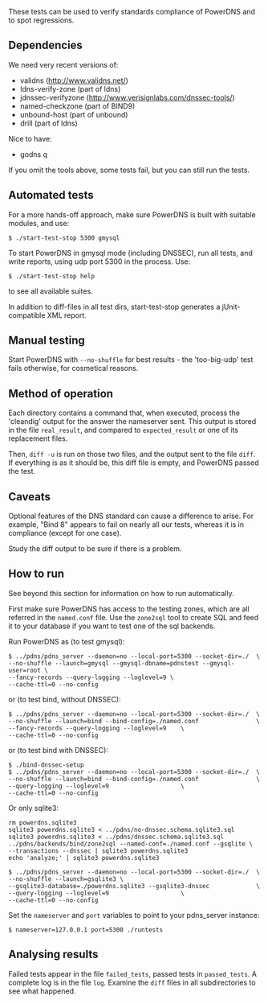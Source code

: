 These tests can be used to verify standards compliance of PowerDNS and to
spot regressions.

Dependencies
------------
We need very recent versions of:

 * validns (http://www.validns.net/)
 * ldns-verify-zone (part of ldns)
 * jdnssec-verifyzone (http://www.verisignlabs.com/dnssec-tools/)
 * named-checkzone (part of BIND9)
 * unbound-host (part of unbound)
 * drill (part of ldns)

Nice to have:
 * godns q

If you omit the tools above, some tests fail, but you can still run the
tests. 

Automated tests
---------------

For a more hands-off approach, make sure PowerDNS is built with suitable
modules, and use:

```
$ ./start-test-stop 5300 gmysql
```

To start PowerDNS in gmysql mode (including DNSSEC), run all tests, and
write reports, using udp port 5300 in the process. Use:

```
$ ./start-test-stop help
```

to see all available suites.

In addition to diff-files in all test dirs, start-test-stop generates a jUnit-
compatible XML report.

Manual testing
--------------

Start PowerDNS with `--no-shuffle` for best results - the 'too-big-udp' test
fails otherwise, for cosmetical reasons.

Method of operation
-------------------

Each directory contains a command that, when executed, process the 'cleandig'
output for the answer the nameserver sent. This output is stored in the file
`real_result`, and compared to `expected_result` or one of its replacement
files.

Then, `diff -u` is run on those two files, and the output sent to the file
`diff`. If everything is as it should be, this diff file is empty, and
PowerDNS passed the test.

Caveats
-------

Optional features of the DNS standard can cause a difference to arise. For
example, "Bind 8" appears to fail on nearly all our tests, whereas it is in
compliance (except for one case).

Study the diff output to be sure if there is a problem.

How to run
----------

See beyond this section for information on how to run automatically.

First make sure PowerDNS has access to the testing zones, which are all
referred in the `named.conf` file. Use the `zone2sql` tool to create SQL and
feed it to your database if you want to test one of the sql backends.

Run PowerDNS as (to test gmysql):

```
$ ../pdns/pdns_server --daemon=no --local-port=5300 --socket-dir=./  \
--no-shuffle --launch=gmysql --gmysql-dbname=pdnstest --gmysql-user=root \
--fancy-records --query-logging --loglevel=9 \
--cache-ttl=0 --no-config
```

or (to test bind, without DNSSEC):
```
$ ../pdns/pdns_server --daemon=no --local-port=5300 --socket-dir=./  \
--no-shuffle --launch=bind --bind-config=./named.conf                \
--fancy-records --query-logging --loglevel=9    \
--cache-ttl=0 --no-config
```

or (to test bind with DNSSEC):

```
$ ./bind-dnssec-setup
$ ../pdns/pdns_server --daemon=no --local-port=5300 --socket-dir=./  \
--no-shuffle --launch=bind --bind-config=./named.conf                \
--query-logging --loglevel=9                    \
--cache-ttl=0 --no-config
```

Or only sqlite3:
```
rm powerdns.sqlite3
sqlite3 powerdns.sqlite3 < ../pdns/no-dnssec.schema.sqlite3.sql
sqlite3 powerdns.sqlite3 < ../pdns/dnssec.schema.sqlite3.sql
../pdns/backends/bind/zone2sql --named-conf=./named.conf --gsqlite \
--transactions --dnssec | sqlite3 powerdns.sqlite3
echo 'analyze;' | sqlite3 powerdns.sqlite3

$ ../pdns/pdns_server --daemon=no --local-port=5300 --socket-dir=./  \
--no-shuffle --launch=gsqlite3 \
--gsqlite3-database=./powerdns.sqlite3 --gsqlite3-dnssec             \
--query-logging --loglevel=9                    \
--cache-ttl=0 --no-config
```

Set the `nameserver` and `port` variables to point to your pdns\_server
instance:

```
$ nameserver=127.0.0.1 port=5300 ./runtests
```


Analysing results
-----------------

Failed tests appear in the file `failed_tests`, passed tests in
`passed_tests`. A complete log is in the file `log`. Examine the `diff`
files in all subdirectories to see what happened.
